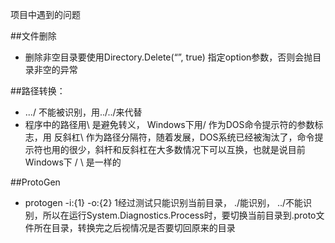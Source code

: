 项目中遇到的问题

##文件删除
- 删除非空目录要使用Directory.Delete(“”, true) 指定option参数，否则会抛目录非空的异常

##路径转换：
- .../ 不能被识别，用../../来代替
- 程序中的路径用\\ 是避免转义， Windows下用/ 作为DOS命令提示符的参数标志，用 反斜杠\ 作为路径分隔符，随着发展，DOS系统已经被淘汰了，命令提示符也用的很少，斜杆和反斜杠在大多数情况下可以互换，也就是说目前Windows下 /  \ 是一样的

##ProtoGen
- protogen -i:{1} -o:{2}  1经过测试只能识别当前目录， ./能识别， ../不能识别，所以在运行System.Diagnostics.Process时，要切换当前目录到.proto文件所在目录，转换完之后视情况是否要切回原来的目录
